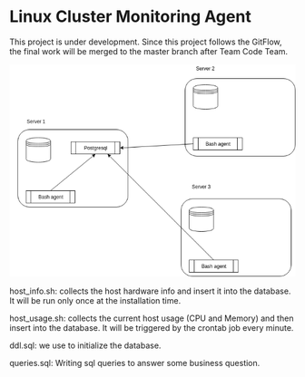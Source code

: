 # Linux Cluster Monitoring Agent
This project is under development. Since this project follows the GitFlow, the final work will be merged to the master branch after Team Code Team.

![architecture](./assets/arch.png)

host_info.sh: collects the host hardware info and insert it into the database. It will be run only once at the installation time.

host_usage.sh: collects the current host usage (CPU and Memory) and then insert into the database. It will be triggered by the crontab job every minute.

ddl.sql: we use to initialize the database.

queries.sql: Writing sql queries to answer some business question.